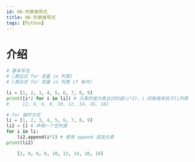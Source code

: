 ```yaml
---
id: 06-列表推导式
title: 06-列表推导式
tags: [Python]
---
```



# 介绍

```python
# 基本写法
# [表达式 for 变量 in 列表]
# [表达式 for 变量 in 列表 if 条件]
```


```python
li = [1, 2, 3, 4, 5, 6, 7, 8, 9]
print([i*2 for i in li]) # 元素的值为表达式的值(i*2)，i 的取值来自于li列表
#     [2, 4, 6, 8, 10, 12, 14, 16, 18]
```


    


```python
# for 循环方式
li = [1, 2, 3, 4, 5, 6, 7, 8, 9]
li2 = [] # 声明一个空列表
for i in li:
    li2.append(i*2) # 使用 append 追加元素
print(li2)
```


    


```python
    [2, 4, 6, 8, 10, 12, 14, 16, 18]
```
